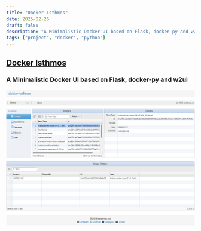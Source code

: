 ```yaml
---
title: "Docker Isthmos"
date: 2025-02-26
draft: false
description: "A Minimalistic Docker UI based on Flask, docker-py and w2ui"
tags: ["project", "docker", "python"]
---
```


## [Docker Isthmos](https://github.com/anselal/docker-isthmos)

### A Minimalistic Docker UI based on Flask, docker-py and w2ui

![Docker Isthmos](docker-isthmos.png)
